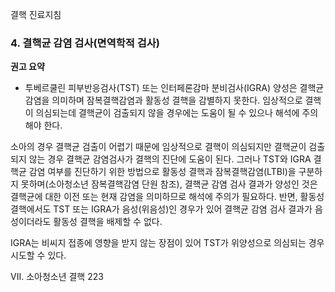결핵 진료지침

### 4. 결핵균 감염 검사(면역학적 검사)

**권고 요약**
- 투베르쿨린 피부반응검사(TST) 또는 인터페론감마 분비검사(IGRA) 양성은 결핵균 감염을 의미하며 잠복결핵감염과 활동성 결핵을 감별하지 못한다. 임상적으로 결핵이 의심되는데 결핵균이 검출되지 않을 경우에는 도움이 될 수 있으나 해석에 주의해야 한다.

소아의 경우 결핵균 검출이 어렵기 때문에 임상적으로 결핵이 의심되지만 결핵균이 검출되지 않는 경우 결핵균 감염검사가 결핵의 진단에 도움이 된다. 그러나 TST와 IGRA 결핵균 감염 여부를 진단하기 위한 방법으로 활동성 결핵과 잠복결핵감염(LTBI)을 구분하지 못하며(소아청소년 잠복결핵감염 단원 참조), 결핵균 감염 검사 결과가 양성인 것은 결핵균에 대한 이전 또는 현재 감염을 의미하므로 해석에 주의가 필요하다. 반면, 활동성 결핵에서도 TST 또는 IGRA가 음성(위음성)인 경우가 있어 결핵균 감염 검사 결과가 음성이더라도 활동성 결핵을 배제할 수 없다.

IGRA는 비씨지 접종에 영향을 받지 않는 장점이 있어 TST가 위양성으로 의심되는 경우 시도할 수 있다.

VII. 소아청소년 결핵 <PAGE>223